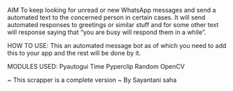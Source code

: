 AIM
To keep looking for unread or new WhatsApp messages and send a automated text to the concerned person in certain cases.
It will send automated responses to greetings or similar stuff and for some other text will response saying that “you are busy will respond them in a while”.

HOW TO USE:
This an automated message bot as of which you need to add this to your app and the rest will be done by it.
   
 MODULES USED:
Pyautogui
Time
Pyperclip 
Random
OpenCV


~ This scrapper is a complete version ~
By Sayantani saha
